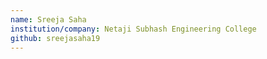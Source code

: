 ```yaml
---
name: Sreeja Saha
institution/company: Netaji Subhash Engineering College
github: sreejasaha19
---
```

